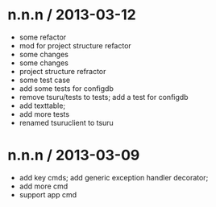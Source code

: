 
n.n.n / 2013-03-12 
==================

  * some refactor
  * mod for project structure refactor
  * some changes
  * some changes
  * project structure refractor
  * some test case
  * add some tests for configdb
  * remove tsuru/tests to tests; add a test for configdb
  * add texttable;
  * add more tests
  * renamed tsuruclient to tsuru


n.n.n / 2013-03-09 
==================

  * add key cmds; add generic exception handler decorator;
  * add more cmd
  * support app cmd
